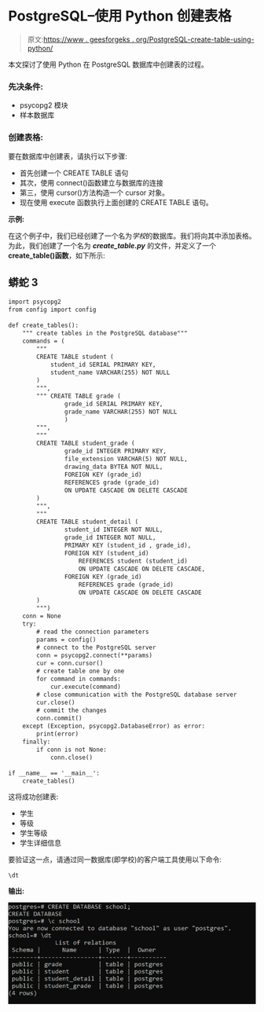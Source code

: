 # PostgreSQL–使用 Python 创建表格

> 原文:[https://www . geesforgeks . org/PostgreSQL-create-table-using-python/](https://www.geeksforgeeks.org/postgresql-create-table-using-python/)

本文探讨了使用 Python 在 PostgreSQL 数据库中创建表的过程。

### 先决条件:

*   psycopg2 模块
*   样本数据库

### 创建表格:

要在数据库中创建表，请执行以下步骤:

*   首先创建一个 CREATE TABLE 语句
*   其次，使用 connect()函数建立与数据库的连接
*   第三，使用 cursor()方法构造一个 cursor 对象。
*   现在使用 execute 函数执行上面创建的 CREATE TABLE 语句。

**示例:**

在这个例子中，我们已经创建了一个名为*学校*的数据库。我们将向其中添加表格。为此，我们创建了一个名为 ***create_table.py*** 的文件，并定义了一个 **create_table()函数**，如下所示:

## 蟒蛇 3

```
import psycopg2
from config import config

def create_tables():
    """ create tables in the PostgreSQL database"""
    commands = (
        """
        CREATE TABLE student (
            student_id SERIAL PRIMARY KEY,
            student_name VARCHAR(255) NOT NULL
        )
        """,
        """ CREATE TABLE grade (
                grade_id SERIAL PRIMARY KEY,
                grade_name VARCHAR(255) NOT NULL
                )
        """,
        """
        CREATE TABLE student_grade (
                grade_id INTEGER PRIMARY KEY,
                file_extension VARCHAR(5) NOT NULL,
                drawing_data BYTEA NOT NULL,
                FOREIGN KEY (grade_id)
                REFERENCES grade (grade_id)
                ON UPDATE CASCADE ON DELETE CASCADE
        )
        """,
        """
        CREATE TABLE student_detail (
                student_id INTEGER NOT NULL,
                grade_id INTEGER NOT NULL,
                PRIMARY KEY (student_id , grade_id),
                FOREIGN KEY (student_id)
                    REFERENCES student (student_id)
                    ON UPDATE CASCADE ON DELETE CASCADE,
                FOREIGN KEY (grade_id)
                    REFERENCES grade (grade_id)
                    ON UPDATE CASCADE ON DELETE CASCADE
        )
        """)
    conn = None
    try:
        # read the connection parameters
        params = config()
        # connect to the PostgreSQL server
        conn = psycopg2.connect(**params)
        cur = conn.cursor()
        # create table one by one
        for command in commands:
            cur.execute(command)
        # close communication with the PostgreSQL database server
        cur.close()
        # commit the changes
        conn.commit()
    except (Exception, psycopg2.DatabaseError) as error:
        print(error)
    finally:
        if conn is not None:
            conn.close()

if __name__ == '__main__':
    create_tables()
```

这将成功创建表:

*   学生
*   等级
*   学生等级
*   学生详细信息

要验证这一点，请通过同一数据库(即学校)的客户端工具使用以下命令:

```
\dt

```

**输出:**

![](img/f648283e2c953dc455c0ca0e9daba949.png)